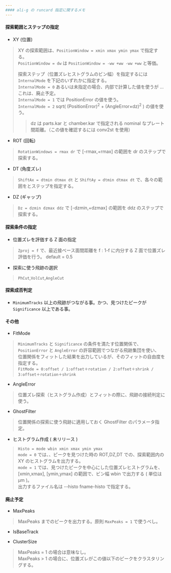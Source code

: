 ```yaml
---
#### ali-g の runcard 指定に関するメモ
---
```


#### 探索範囲とステップの指定

- XY (位置)
> XY の探索範囲は、`PositionWindow = xmin xmax ymin ymax` で指定する。  
> `PositionWindow = dw` は `PositionWindow = -ww +ww -ww +ww` と等価。  
>  
> 探索ステップ（位置ズレヒストグラムのビン幅）を指定するには `InternalMode` を下記のいずれかに指定する。  
> `InternalMode = 0` あるいは未指定の場合、内部で計算した値を使うが ... これは、廃止予定。  
> `InternalMode = 1` では PositionError の値を使う。  
> `InternalMode = 2` sqrt( (PositionError)<sup>2</sup> + (AngleError&times;dz)<sup>2</sup> ) の値を使う。
>> dz は parts.kar と chamber.kar で指定される nominal なプレート間距離。（この値を確認するには conv2st を使用）  

- ROT (回転)
> `RotationWindows = rmax dr` で [-rmax,+rmax] の範囲を dr のステップで探索する。  

- DT (角度ズレ)
> `ShiftAx = dtmin dtmax dt` と `ShiftAy = dtmin dtmax dt` で、各々の範囲をとステップを指定する。

- DZ (ギャップ)
> `Dz = dzmin dzmax ddz` で [-dzmin,+dzmax] の範囲を ddz のステップで探索する。

#### 探索条件の指定

- 位置ズレを評価する Z 面の指定
> `Zproj = f` で、最近接ベース面間距離を f : 1-f に内分する Z 面で位置ズレ評価を行う。 default = 0.5

- 探索に使う飛跡の選択
> `PhCut`,`VolCut`,`AngleCut`  

#### 探索成否判定

- `MinimumTracks` 以上の飛跡がつながる事。かつ、見つけたピークが `Significance` 以上である事。  

#### その他

- FitMode
> `MinimumTracks` と `Significance` の条件を満たす位置関係で、`PositionError` と `AngleError` の許容範囲でつながる飛跡集団を使い、  
> 位置関係をフィットした結果を出力しているが、そのフィットの自由度を指定する。  
> `FitMode = 0:offset / 1:offset＋rotation / 2:offset＋shrink / 3:offset＋rotation＋shrink`  

- AngleError
> 位置ズレ探索（ヒストグラム作成）とフィットの際に、飛跡の接続判定に使う。  

- GhostFilter
> 位置関係の探索に使う飛跡に適用しておく GhostFilter のパラメータ指定。

- ヒストグラム作成 ( 未リリース )  
> `Histo = mode wbin xmin xmax ymin ymax`   
> `mode = 0` では、、ピークを見つけた時の ROT,DZ,DT での、探索範囲内の XY のヒストグラムを出力する。  
> `mode = 1` では、見つけたピークを中心にした位置ズレヒストグラムを、[xmin,xmax], [ymin,ymax] の範囲で、ビン幅 wbin で出力する ( 単位は &mu;m )。  
> 出力するファイル名は --histo fname-histo で指定する。  

#### 廃止予定

- MaxPeaks  
> MaxPeaks までのピークを出力する。原則 `MaxPeaks = 1` で使うべし。  

- IsBaseTrack

- ClusterSize
> MaxPeaks = 1 の場合は意味なし。  
> MaxPeaks > 1 の場合に、位置ズレがこの値以下のピークをクラスタリングする。
